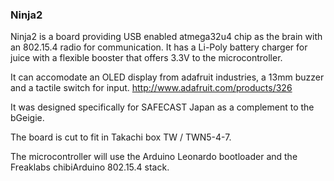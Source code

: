 ### Ninja2

Ninja2 is a board providing USB enabled atmega32u4 chip as the brain with an
802.15.4 radio for communication. It has a Li-Poly battery charger for juice
with a flexible booster that offers 3.3V to the microcontroller.

It can accomodate an OLED display from adafruit industries, a 13mm buzzer and a tactile switch for input.
http://www.adafruit.com/products/326

It was designed specifically for SAFECAST Japan as a complement to the bGeigie.

The board is cut to fit in Takachi box TW / TWN5-4-7.

The microcontroller will use the Arduino Leonardo bootloader and the Freaklabs chibiArduino 802.15.4 stack.
